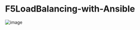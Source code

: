 # F5LoadBalancing-with-Ansible

![image](https://user-images.githubusercontent.com/81763406/154772366-b25fd3b1-632f-42e2-894e-e72bb5923fd7.png)
